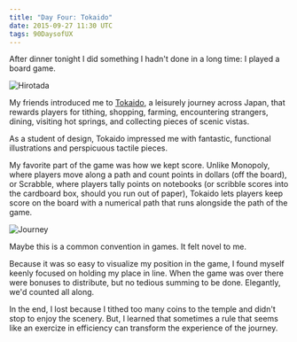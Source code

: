 ```yaml
---
title: "Day Four: Tokaido"
date: 2015-09-27 11:30 UTC
tags: 90DaysofUX
---
```


After dinner tonight I did something I hadn't done in a long time: I played a board game.

![Hirotada](/img/hirotada.jpg)

My friends introduced me to [Tokaido](http://www.shutupandsitdown.com/blog/post/review-tokaido/), a leisurely journey across Japan, that rewards players for tithing, shopping, farming, encountering strangers, dining, visiting hot springs, and collecting pieces of scenic vistas.

As a student of design, Tokaido impressed me with fantastic, functional illustrations and perspicuous tactile pieces.

My favorite part of the game was how we kept score. Unlike Monopoly, where players move along a path and count points in dollars (off the board), or Scrabble, where players tally points on notebooks (or scribble scores into the cardboard box, should you run out of paper), Tokaido lets players keep score on the board with a numerical path that runs alongside the path of the game.

![Journey](/img/counterandjourney.jpg)

Maybe this is a common convention in games. It felt novel to me.

Because it was so easy to visualize my position in the game, I found myself keenly focused on holding my place in line. When the game was over there were bonuses to distribute, but no tedious summing to be done. Elegantly, we'd counted all along.

In the end, I lost because I tithed too many coins to the temple and didn't stop to enjoy the scenery. But, I learned that sometimes a rule that seems like an exercize in efficiency can transform the experience of the journey.